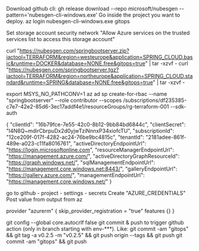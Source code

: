 Download github cli:
gh release download --repo microsoft/nubesgen --pattern='nubesgen-cli-windows.exe'
Go inside the project you want to deploy.
az login
nubesgen-cli-windows.exe gitops

Set storage account security network "Allow Azure services on the trusted services list to access this storage account"


curl "https://nubesgen.com/springbootserver.zip?iactool=TERRAFORM&region=westeurope&application=SPRING_CLOUD.basic&runtime=DOCKER&database=NONE.free&gitops=true" | tar -xzvf -
curl "https://nubesgen.com/springbootserver.tgz?iactool=TERRAFORM&region=northeurope&application=SPRING_CLOUD.standard&runtime=SPRING&database=NONE.free&gitops=true" | tar -xzvf -



export MSYS_NO_PATHCONV=1
az ad sp create-for-rbac --name "springbootserver" --role contributor --scopes /subscriptions/df235385-c7e7-42e2-85d6-3ec17addf4e1/resourceGroups/rg-terraform-001 --sdk-auth

{
"clientId": "16b79fce-7e55-42c0-8b12-9bb84bd6844c",
"clientSecret": "I4N8Q~mdirCbrpuDx2d0yjwTziNnnxP34xiofcTU",
"subscriptionId": "12ce209f-017f-4282-ac24-76be9bc4815c",
"tenantId": "2181adee-861f-489e-a023-c11fa8016761",
"activeDirectoryEndpointUrl": "https://login.microsoftonline.com",
"resourceManagerEndpointUrl": "https://management.azure.com/",
"activeDirectoryGraphResourceId": "https://graph.windows.net/",
"sqlManagementEndpointUrl": "https://management.core.windows.net:8443/",
"galleryEndpointUrl": "https://gallery.azure.com/",
"managementEndpointUrl": "https://management.core.windows.net/"
}


go to github - project - settings - secrets
Create "AZURE_CREDENTIALS"
Post value from output from az 

provider "azurerm" {
skip_provider_registration = "true"
features {}
}

git config --global core.autocrlf false
git commit & push to trigger github action (only in branch starting with env-***).
Like:
git commit -am "gitops" && git tag -a v0.2.5 -m "v0.2.5" && git push origin --tags && git push
git commit -am "gitops" && git push



